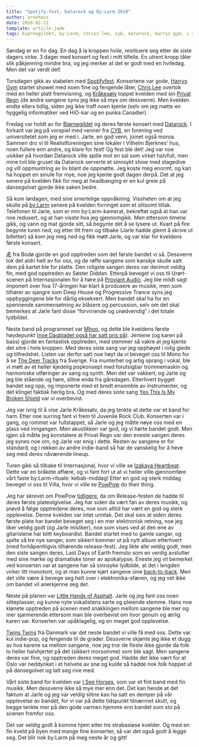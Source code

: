 ```yaml
---
title: "Spotify-fest, Datarock og By:Larm 2010"
author: arnehass
date: 2010-02-21
template: article.jade
tags: biørnegildet, by:Larm, chriss lee, cyb, datarock, harrys gym, i see horses, izakaya heartbeat, kråkesølv, last days of earth, little hands of asphalt, mhoo, powpow, privat regn, proviant audio, realistforeningen, rf, spotify, the deer tracks, twins twins, yes this is mye broken shield, æ
---
```


<p>Søndag er en fin dag. En dag å la kroppen hvile, restituere seg etter de siste dagers virke. 3 dager med konsert og fest i mitt tilfelle. En utrent kropp tåler slik påkjenning mindre bra, og jeg merker at det er godt med en hviledag. Men det var verdt det!</p>
<span class="more"></span>
<p>Torsdagen gikk av stabelen med <a href="http://www.spotify.com/blog/archives/2010/02/09/spotify-premium-norway-party-time/">Spotifyfest</a>. Konsertene var gode, <a href="http://www.myspace.com/harrysgym">Harrys Gym</a> startet showet med noen fine og fengende låter, <a href="http://chrislee.no/">Chris Lee</a> overtok med en heller platt fremvisning, og <a href="http://www.myspace.com/krakesolv">Kråkesølv</a> toppet kvelden med sin <a href="http://open.spotify.com/track/2V7blkHK37lkYcMCQZUhEp">Privat Regn</a> (de andre sangene syns jeg ikke så mye om dessverre). Men kvelden endte ellers tidlig, siden jeg ikke traff noen kjente (selv om jeg møtte en hyggelig informatiker ved HiO-kar og en punka Canadier).</p>
<p>Fredag var holdt av for <a href="http://gildet.realistforeningen.no/">Biørnegildet</a> og deres første konsert med <a href="http://www.datarockmusic.com/">Datarock</a>. I forkant var jeg på vorspiel med venner fra <a href="http://cyb.no">CYB</a>, en forening ved universitetet som jeg er med i. Jarle, en god venn, joinet også moroa. Sammen dro vi til Realistforeningen sine lokaler i Vilhelm Bjerknes’ hus, noen fullere enn andre, og klare for fest! Og fest ble det! Jeg var noe usikker på hvordan Datarock ville spille mot en sal som virket halvfull, men mine tvil ble gruset da Datarock serverte et sinnsykt show med stagedive og vill oppmuntring av liv blant de oppmøtte. Jeg koste meg enormt, og kan ha hoppet en smule for mye, noe jeg kjente godt dagen derpå. Det at jeg senere på kvelden fikk for meg at headbanging er en kul greie på dansegolvet gjorde ikke saken bedre.</p>
<p>Så kom lørdagen, med sine smertelige oppvåkning. Vissheten om at jeg skulle på <a href="http://bylarm.no/">by:Larm</a> senere på kvelden forringet som et slitsomt tiltak. Telefonen til Jarle, som er min by:Larm-kamerat, bekreftet også at han var noe redusert, og at han visste hva jeg gjennomgikk. Men ettersom timene gikk, og vann og mat gjorde sitt, så begynte det å se lysere ut. Kvart på fire begynte turen ned, og etter litt frem og tilbake (Jarle hadde glemt å skrive ut billetter) så kom jeg meg ned og fikk møtt Jarle, og var klar for kveldens første konsert.</p>
<p><a href="http://www.myspace.com/enehersker">Æ</a> fra Bodø gjorde en god opptreden som det første bandet vi så. Dessverre tok det aldri helt av for oss, og de røffe sangene som kanskje skulle satt dem på kartet ble for platte. Den roligste sangen deres var derimot veldig fin, med god opptreden av Søster Diddan. Etterpå beveget vi oss til Urørt-scenen på Internasjonalen for å høre på <a href="http://www.myspace.com/proviantaudio">Proviant Audio</a>. Jeg ble mildt sagt imponert over hva 17-åringen har klart å produsere av musikk, men som tilhører av sjangre som Deep House og Progressive Trance syns jeg oppbyggingene ble for dårlig eksekvert. Men bandet skal ha for en spennende sammensetning av blåsere og percussion, selv om det skal bemerkes at Jarle fant disse “forvirrende og unødvendig” i det totale lydbildet.</p>
<p>Neste band på programmet var <a href="http://www.myspace.com/mhoomusic">Mhoo</a>, og dette ble kveldens første høydepunkt (<a href="http://www.dagbladet.no/2010/02/19/kultur/musikk/musikkanmeldelser/anmeldelser/mhoo/10499426/">noe Dagbladet også har satt pris på</a>). Jentene (og karen på bass) gjorde en fantastisk opptreden, med stemmer så vakre at jeg kjente det sitre i hele kroppen. Med deres siste sang var jeg opphøyet i rolig glede og tilfredshet. Listen var derfor satt noe høyt da vi beveget oss til Mono for å se <a href="http://www.myspace.com/thedeertracks">The Deer Tracks</a> fra Sverige. Fra munterhet og artig sprang i vokal, ble vi møtt av et heller kjedelig popkonsept med forutsigbar trommemaskin og harmoniske utføringer av sang og synth. Men det var vakkert, og Jarle og jeg ble stående og høre, slitne enda fra gårsdagen. Etterhvert bygget bandet seg opp, og imponerte med et bredt ensemble av instrumenter, og det klinget faktisk herlig bra. Og med deres siste sang <a href="http://open.spotify.com/track/53lXbpWYgxXjSaaWWE5gVS">Yes This Is My Broken Shield</a> var vi overbevist.</p>
<p>Jeg var ivrig til å vise Jarle Kråkesølv, da jeg tenkte at dette var et band for ham. Etter noe surring fant vi frem til Juvenile Rock Club. Konserten var i gang, og rommet var fullstappet, så Jarle og jeg måtte nøye oss med en plass ved inngangen. Men akustikken var god, og vi hørte bandet godt. Men igjen så måtte jeg konstatere at Privat Regn var den eneste sangen deres jeg synes noe om, og Jarle var enig i dette. Resten av sangene er for standard, og i rekken av andre indie-band så har de vanskelig for å heve seg med deres nåværende lineup.</p>
<p>Turen gikk så tilbake til Internasjonal, hvor vi ville se <a href="http://www.myspace.com/izakayaheartbeat">Izakaya Heartbeat</a>. Dette var en bråkete affære, og vi fant fort ut at vi heller ville gjennomføre vårt faste by:Larm-rituale: kebab-middag! Etter en god og sterk middag beveget vi oss til Villa, hvor vi ville se <a href="http://www.myspace.com/powpow2">PowPow</a> do their thing.</p>
<p>Jeg har skrevet om PowPow <a href="http://megoth.wordpress.com/2007/11/30/pow-pow-leaving-las-palmas-release-party/">tidligere</a>, da om Release-festen de hadde til deres første plateutgivelse. Jeg har siden da vært fan av deres musikk, og prøvd å følge opptredene deres, noe som alltid har vært en god og sterk opplevelse. Denne kvelden var intet unntak. Det skal sies at siden deres første plate har bandet beveget seg i en mer elektronisk retning, noe jeg liker veldig godt (og Jarle misliker), noe som vises ved at den ene av gitaristene har blitt keyboardist. Bandet startet med to gamle sanger, og spilte så tre nye sanger, som sikkert kommer ut på nytt album etterhvert (med forhåpentligvis tilhørende release-fest). Jeg likte alle veldig godt, men den siste sangen deres, Last Days of Earth fremsto som en verdig avslutter med sine mørke og dramatiske toner av apokalypse. Eneste jeg vil bemerket ved konserten var at sangene har så sinnsyke lydbilde, at det i lengden virker litt monotont, og at man kunne kjørt sangene sine <a href="http://www.answers.com/topic/back-to-back">back-to-back</a>. Men det ville være å bevege seg helt over i elektronika-sfæren, og jeg vet ikke om bandet vil anerkjenne seg det.</p>
<p>Neste på planen var <a href="http://www.myspace.com/thelittlehandsofasphalt">Little Hands of Asphalt</a>. Jarle og jeg fant oss noen sitteplasser, og kunne nyte vokalistens sarte og pleiende stemme. Hans noe klønete opptreden på scenen med snakkingen mellom sangene ble mer og mer sjarmerende ettersom man ble overbevist om hvor genuin og ærlig karen var. Konserten var upåklagelig, og en meget god opplevelse.</p>
<p><a href="http://twinstwinsmusic.com/">Twins Twins</a> fra Danmark var det neste bandet vi ville få med oss. Dette var kul indie-pop, og fengende til de grader. Dessverre skjønte jeg ikke et dugg av hva karene sa mellom sangene, noe jeg tror de fleste ikke gjorde da folk lo heller halvhjertet på det (sikkert morsomme) som ble sagt. Men sangene deres var fine, og opptreden deres meget god. Hadde det ikke vært for at Oslo var neddynket i et helvete av snø og kulde så hadde nok folk hoppet ut på dansegolvet og latt seg rive med.</p>
<p>Vårt siste band for kvelden var <a href="http://www.myspace.com/iseehorses">I See Horses</a>, som var et fint band med fin musikk. Men dessverre ikke så mye mer enn det. Det kan hende at det faktum at Jarle og jeg var veldig slitne kan ha satt en demper på vår opplevelse av bandet, for vi var på dette tidspunkt tilnærmet skutt, og begge tenkte mer på den gode varmen hjemme enn bandet som sto på scenen fremfor oss.</p>
<p>Det var veldig godt å komme hjem etter tre strabasiøse kvelder. Og med en fin kveld på byen med mange fine konserter, så var det også godt å legge seg. Det blir nok by:Larm på meg neste år og gitt!</p>
